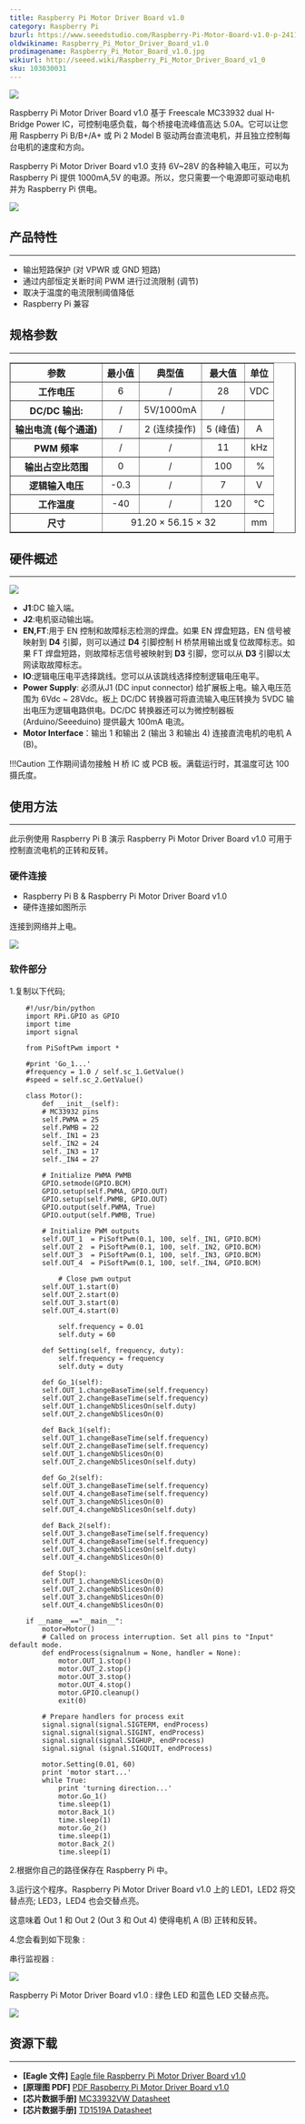 ```yaml
---
title: Raspberry Pi Motor Driver Board v1.0
category: Raspberry Pi
bzurl: https://www.seeedstudio.com/Raspberry-Pi-Motor-Board-v1.0-p-2411.html
oldwikiname: Raspberry_Pi_Motor_Driver_Board_v1.0
prodimagename: Raspberry_Pi_Motor_Board_v1.0.jpg
wikiurl: http://seeed.wiki/Raspberry_Pi_Motor_Driver_Board_v1_0
sku: 103030031
---
```


![](https://raw.githubusercontent.com/SeeedDocument/Raspberry_Pi_Motor_Driver_Board_v1.0/master/img/Raspberry_Pi_Motor_Board_v1.0.jpg)

Raspberry Pi Motor Driver Board v1.0 基于 Freescale MC33932 dual H-Bridge Power IC，可控制电感负载，每个桥接电流峰值高达 5.0A。它可以让您用 Raspberry Pi B/B+/A+ 或 Pi 2 Model B 驱动两台直流电机，并且独立控制每台电机的速度和方向。

Raspberry Pi Motor Driver Board v1.0 支持 6V~28V 的各种输入电压，可以为 Raspberry Pi 提供 1000mA,5V 的电源。所以，您只需要一个电源即可驱动电机并为 Raspberry Pi 供电。

[![](https://github.com/SeeedDocument/wiki_chinese/raw/master/docs/images/click_to_buy.PNG)](https://item.taobao.com/item.htm?spm=a1z38n.10677092.0.0.11891debNA69TQ&id=531757335299)

## 产品特性
--------

-   输出短路保护 (对 VPWR 或 GND 短路)
-   通过内部恒定关断时间 PWM 进行过流限制 (调节)
-   取决于温度的电流限制阈值降低
-   Raspberry Pi 兼容

## 规格参数
--------------

<table border="1" cellspacing="0" width="800">
<tr>
<th scope="col">
参数
</th>
<th scope="col">
最小值
</th>
<th scope="col">
典型值
</th>
<th scope="col">
最大值
</th>
<th scope="col">
单位
</th>
</tr>
<tr align="center">
<th scope="row">
工作电压
</th>
<td>
6
</td>
<td>
/
</td>
<td>
28
</td>
<td>
VDC
</td>
</tr>
<tr align="center">
<th scope="row">
DC/DC 输出:
</th>
<td>
/
</td>
<td>
5V/1000mA
</td>
<td>
/
</td>
<td>
</td>
</tr>
<tr align="center">
<th scope="row">
输出电流 (每个通道)
</th>
<td>
/
</td>
<td>
2 (连续操作)
</td>
<td>
5 (峰值)
</td>
<td>
A
</td>
</tr>
<tr align="center">
<th scope="row">
PWM 频率
</th>
<td>
/
</td>
<td>
/
</td>
<td>
11
</td>
<td>
kHz
</td>
</tr>
<tr align="center">
<th scope="row">
输出占空比范围
</th>
<td>
0
</td>
<td>
/
</td>
<td>
100
</td>
<td>
 %
</td>
</tr>
<tr align="center">
<th scope="row">
逻辑输入电压
</th>
<td>
-0.3
</td>
<td>
/
</td>
<td>
7
</td>
<td>
V
</td>
</tr>
<tr align="center">
<th scope="row">
工作温度
</th>
<td>
-40
</td>
<td>
/
</td>
<td>
120
</td>
<td>
℃
</td>
</tr>
<tr align="center">
<th scope="row">
尺寸
</th>
<td colspan="3">
91.20 × 56.15 × 32
</td>
<td>
mm
</td>
</tr>
</table>

## 硬件概述
-----------------

![](https://raw.githubusercontent.com/SeeedDocument/Raspberry_Pi_Motor_Driver_Board_v1.0/master/img/Raspberry_Pi_Motor_Board_v1.0_p3.jpg)

-   **J1**:DC 输入端。
-   **J2**:电机驱动输出端。
-   **EN,FT**:用于 EN 控制和故障标志检测的焊盘。如果 EN 焊盘短路，EN 信号被映射到 **D4** 引脚，则可以通过 **D4** 引脚控制 H 桥禁用输出或复位故障标志。如果 FT 焊盘短路，则故障标志信号被映射到 **D3** 引脚，您可以从 **D3** 引脚以太网读取故障标志。
-   **IO**:逻辑电压电平选择跳线。您可以从该跳线选择控制逻辑电压电平。
-   **Power Supply**: 必须从J1 (DC input connector) 给扩展板上电。输入电压范围为 6Vdc ~ 28Vdc。板上 DC/DC 转换器可将直流输入电压转换为 5VDC 输出电压为逻辑电路供电。DC/DC 转换器还可以为微控制器板 (Arduino/Seeeduino) 提供最大 100mA 电流。
-   **Motor Interface**：输出 1 和输出 2 (输出 3 和输出 4) 连接直流电机的电机 A (B)。

!!!Caution
    工作期间请勿接触 H 桥 IC 或 PCB 板。满载运行时，其温度可达 100 摄氏度。
</div>

## 使用方法
-----

此示例使用 Raspberry Pi B 演示 Raspberry Pi Motor Driver Board v1.0 可用于控制直流电机的正转和反转。

### 硬件连接

- Raspberry Pi B & Raspberry Pi Motor Driver Board v1.0
- 硬件连接如图所示

连接到网络并上电。

![](https://raw.githubusercontent.com/SeeedDocument/Raspberry_Pi_Motor_Driver_Board_v1.0/master/img/Raspberry_Pi_Motor_Board_v1.0_p6.jpg)

### 软件部分

1.复制以下代码;

```
    #!/usr/bin/python
    import RPi.GPIO as GPIO
    import time
    import signal   

    from PiSoftPwm import *

    #print 'Go_1...'
    #frequency = 1.0 / self.sc_1.GetValue()
    #speed = self.sc_2.GetValue()

    class Motor():
        def __init__(self):
        # MC33932 pins
        self.PWMA = 25  
        self.PWMB = 22
        self._IN1 = 23  
        self._IN2 = 24
        self._IN3 = 17
        self._IN4 = 27

        # Initialize PWMA PWMB
        GPIO.setmode(GPIO.BCM)
        GPIO.setup(self.PWMA, GPIO.OUT)
        GPIO.setup(self.PWMB, GPIO.OUT)
        GPIO.output(self.PWMA, True)
        GPIO.output(self.PWMB, True)

        # Initialize PWM outputs
        self.OUT_1  = PiSoftPwm(0.1, 100, self._IN1, GPIO.BCM)
        self.OUT_2  = PiSoftPwm(0.1, 100, self._IN2, GPIO.BCM)
        self.OUT_3  = PiSoftPwm(0.1, 100, self._IN3, GPIO.BCM)
        self.OUT_4  = PiSoftPwm(0.1, 100, self._IN4, GPIO.BCM)

            # Close pwm output
        self.OUT_1.start(0)
        self.OUT_2.start(0)
        self.OUT_3.start(0)
        self.OUT_4.start(0)

            self.frequency = 0.01
            self.duty = 60

        def Setting(self, frequency, duty):
            self.frequency = frequency
            self.duty = duty

        def Go_1(self):
        self.OUT_1.changeBaseTime(self.frequency)
        self.OUT_2.changeBaseTime(self.frequency)
        self.OUT_1.changeNbSlicesOn(self.duty)
        self.OUT_2.changeNbSlicesOn(0)

        def Back_1(self):
        self.OUT_1.changeBaseTime(self.frequency)
        self.OUT_2.changeBaseTime(self.frequency)
        self.OUT_1.changeNbSlicesOn(0)
        self.OUT_2.changeNbSlicesOn(self.duty)

        def Go_2(self):
        self.OUT_3.changeBaseTime(self.frequency)
        self.OUT_4.changeBaseTime(self.frequency)
        self.OUT_3.changeNbSlicesOn(0)
        self.OUT_4.changeNbSlicesOn(self.duty)

        def Back_2(self):
        self.OUT_3.changeBaseTime(self.frequency)
        self.OUT_4.changeBaseTime(self.frequency)
        self.OUT_3.changeNbSlicesOn(self.duty)
        self.OUT_4.changeNbSlicesOn(0)

        def Stop():
        self.OUT_1.changeNbSlicesOn(0)
        self.OUT_2.changeNbSlicesOn(0)
        self.OUT_3.changeNbSlicesOn(0)
        self.OUT_4.changeNbSlicesOn(0)

    if __name__=="__main__":
        motor=Motor()
        # Called on process interruption. Set all pins to "Input" default mode.
        def endProcess(signalnum = None, handler = None):
            motor.OUT_1.stop()
            motor.OUT_2.stop()
            motor.OUT_3.stop()
            motor.OUT_4.stop()
            motor.GPIO.cleanup()
            exit(0)

        # Prepare handlers for process exit
        signal.signal(signal.SIGTERM, endProcess)
        signal.signal(signal.SIGINT, endProcess)
        signal.signal(signal.SIGHUP, endProcess)
        signal.signal (signal.SIGQUIT, endProcess)

        motor.Setting(0.01, 60)
        print 'motor start...'
        while True:
            print 'turning direction...'
            motor.Go_1()
            time.sleep(1)
            motor.Back_1()
            time.sleep(1)
            motor.Go_2()
            time.sleep(1)
            motor.Back_2()
            time.sleep(1)
```

2.根据你自己的路径保存在 Raspberry Pi 中。

3.运行这个程序。Raspberry Pi Motor Driver Board v1.0 上的 LED1，LED2 将交替点亮; LED3，LED4 也会交替点亮。

这意味着 Out 1 和 Out 2 (Out 3 和 Out 4) 使得电机 A (B) 正转和反转。

4.您会看到如下现象 :

串行监视器 :

![](https://raw.githubusercontent.com/SeeedDocument/Raspberry_Pi_Motor_Driver_Board_v1.0/master/img/Raspberry_Pi_Motor_Board_v1.0_p4.jpg)

Raspberry Pi Motor Driver Board v1.0 :
绿色 LED 和蓝色 LED 交替点亮。

![](https://raw.githubusercontent.com/SeeedDocument/Raspberry_Pi_Motor_Driver_Board_v1.0/master/img/Raspberry_Pi_Motor_Board_v1.0_p5.jpg)

## 资源下载
---------

-   **[Eagle 文件]** [Eagle file Raspberry Pi Motor Driver Board v1.0](https://raw.githubusercontent.com/SeeedDocument/Raspberry_Pi_Motor_Driver_Board_v1.0/master/res/Raspberry_Pi_Motor_Driver_Board_v1.0_sch_pcb_20150119.zip)
-   **[原理图 PDF]** [PDF Raspberry Pi Motor Driver Board v1.0](https://raw.githubusercontent.com/SeeedDocument/Raspberry_Pi_Motor_Driver_Board_v1.0/master/res/Raspberry_Pi_Motor_Driver_Board_v1.0.pdf)
-   **[芯片数据手册]** [MC33932VW Datasheet](https://raw.githubusercontent.com/SeeedDocument/Raspberry_Pi_Motor_Driver_Board_v1.0/master/res/MC33932VW.pdf)
-   **[芯片数据手册]** [TD1519A Datasheet](https://raw.githubusercontent.com/SeeedDocument/Raspberry_Pi_Motor_Driver_Board_v1.0/master/res/TD1519A.pdf)


<!-- This Markdown file was created from http://www.seeedstudio.com/wiki/Raspberry_Pi_Motor_Driver_Board_v1.0 -->
